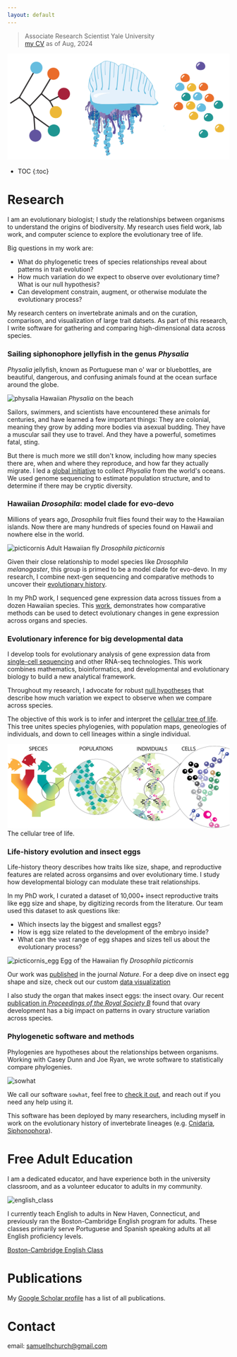 ```yaml
---
layout: default
---
```


> Associate Research Scientist 
> Yale University  
> [my CV](/assets/Samuel_Church_CV_Aug2024.pdf) as of Aug, 2024

![hatchlings](/assets/img/icons.png)

* TOC
{:toc}
# Research

I am an evolutionary biologist; I study the relationships between organisms to understand the origins of biodiversity. My research uses field work, lab work, and computer science to explore the evolutionary tree of life.

Big questions in my work are:

- What do phylogenetic trees of species relationships reveal about patterns in trait evolution?
- How much variation do we expect to observe over evolutionary time? What is our null hypothesis?
- Can development constrain, augment, or otherwise modulate the evolutionary process?

My research centers on invertebrate animals and on the curation, comparison, and visualization of large trait datsets. As part of this research, I write software for gathering and comparing high-dimensional data across species.

### Sailing siphonophore jellyfish in the genus _Physalia_

_Physalia_ jellyfish, known as Portuguese man o' war or bluebottles, are beautiful, dangerous, and confusing animals found at the ocean surface around the globe. 

![physalia](/assets/img/physalia_on_the_beach.png)
Hawaiian *Physalia* on the beach

Sailors, swimmers, and scientists have encountered these animals for centuries, and have learned a few important things: They are colonial, meaning they grow by adding more bodies via asexual budding. They have a muscular sail they use to travel. And they have a powerful, sometimes fatal, sting.

But there is much more we still don't know, including how many species there are, when and where they reproduce, and how far they actually migrate. I led a [global initiative](https://www.biorxiv.org/content/10.1101/2024.07.10.602499v2) to collect _Physalia_ from the world's oceans. We used genome sequencing to estimate population structure, and to determine if there may be cryptic diversity.

### Hawaiian _Drosophila_: model clade for evo-devo

Millions of years ago, _Drosophila_ fruit flies found their way to the Hawaiian islands. Now there are many hundreds of species found on Hawaii and nowhere else in the world.

![picticornis](/assets/img/picticornis.png)
Adult Hawaiian fly *Drosophila picticornis*

Given their close relationship to model species like _Drosophila melanogaster_, this group is primed to be a model clade for evo-devo. In my research, I combine next-gen sequencing and comparative methods to uncover their [evolutionary history](https://doi.org/10.1093/molbev/msac012).

In my PhD work, I sequenced gene expression data across tissues from a dozen Hawaiian species. This [work](
https://doi.org/10.1371/journal.pgen.1010607), demonstrates how comparative methods can be used to detect evolutionary changes in gene expression across organs and species.  


### Evolutionary inference for big developmental data

I develop tools for evolutionary analysis of gene expression data from [single-cell sequencing](https://doi.org/10.1101/2022.06.01.494334) and other RNA-seq technologies. This work combines mathematics, bioinformatics, and developmental and evolutionary biology to build a new analytical framework.

Throughout my research, I advocate for robust [null hypotheses](https://doi.org/10.1242/dev.178004) that describe how much variation we expect to observe when we compare across species. 

The objective of this work is to infer and interpret the [cellular tree of life](
https://doi.org/10.48550/arXiv.2307.02561
). This tree unites species phylogenies, with population maps, geneologies of individuals, and down to cell lineages within a single individual.

![cell_tree](/assets/img/species_to_cells.png)
The cellular tree of life.

### Life-history evolution and insect eggs

Life-history theory describes how traits like size, shape, and reproductive features are related across organsims and over evolutionary time. I study how developmental biology can modulate these trait relationships. 

In my PhD work, I curated a dataset of 10,000+ insect reproductive traits like egg size and shape, by digitizing records from the literature. Our team used this dataset to ask questions like:
*   Which insects lay the biggest and smallest eggs?
*   How is egg size related to the development of the embryo inside?
*   What can the vast range of egg shapes and sizes tell us about the evolutionary process?

![picticornis_egg](/assets/img/picticornis_egg.png)
Egg of the Hawaiian fly *Drosophila picticornis*

Our work was [published](https://doi.org/10.1038/s41586-019-1302-4) in the journal _Nature_. For a deep dive on insect egg shape and size, check out our custom [data visualization](/dataviz/index.html)

I also study the organ that makes insect eggs: the insect ovary. Our recent [publication in _Proceedings of the Royal Society B_](https://doi.org/10.1098/rspb.2021.0150) found that ovary development has a big impact on patterns in ovary structure variation across species.


### Phylogenetic software and methods

Phylogenies are hypotheses about the relationships between organisms. Working with Casey Dunn and Joe Ryan, we wrote software to statistically compare phylogenies.

![sowhat](/assets/img/sowhat.png)

We call our software `sowhat`, feel free to [check it out](https://github.com/josephryan/sowhat), and reach out if you need any help using it.

This software has been deployed by many researchers, including myself in work on the evolutionary history of invertebrate lineages (e.g. [Cnidaria](https://journals.plos.org/plosone/article?id=10.1371/journal.pone.0139068), [Siphonophora](https://www.sciencedirect.com/science/article/pii/S1055790318300460)).

# Free Adult Education

I am a dedicated educator, and have experience both in the university classroom, and as a volunteer educator to adults in my community.

![english_class](/assets/img/english_class.png)

I currently teach English to adults in New Haven, Connecticut, and previously ran the Boston-Cambridge English program for adults. These classes primarily serve Portuguese and Spanish speaking adults at all English proficiency levels.

[Boston-Cambridge English Class](https://www.facebook.com/groups/bostoncambridgeenglishclass)

# Publications

My [Google Scholar profile](https://scholar.google.com/citations?user=4fMce0EAAAAJ&hl=en) has a list of all publications.

# Contact

email: samuelhchurch@gmail.com



